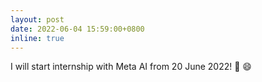 ```yaml
---
layout: post
date: 2022-06-04 15:59:00+0800
inline: true
---
```


I will start internship with Meta AI from 20 June 2022! :muscle: :smile: